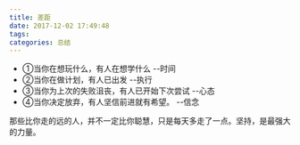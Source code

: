 ```yaml
---
title: 差距
date: 2017-12-02 17:49:48
tags:
categories: 总结
---
```


* ①当你在想玩什么，有人在想学什么  --时间
* ②当你在做计划，有人已出发  --执行
* ③当你为上次的失败沮丧，有人已开始下次尝试  --心态
* ④当你决定放弃，有人坚信前进就有希望。  --信念

那些比你走的远的人，并不一定比你聪慧，只是每天多走了一点。坚持，是最强大的力量。
